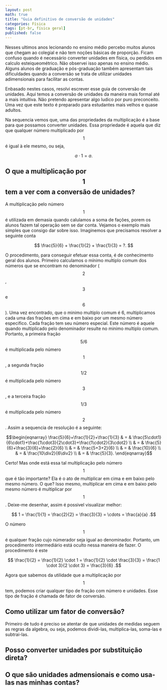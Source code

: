 ```yaml
---
layout: post
math: true
title: "Guia definitivo de conversão de unidades"
categories: Física
tags: [pt-br, física geral]
published: false
---
```


Nesses ultimos anos lecionando no ensino médio percebo muitos alunos que chegam ao colegial e não tem noções básicas de proporção. Ficam confuso quando é necessário converter unidades em física, ou perdidos em calculo esteiqueométrico. Não observei isso apenas no ensino médio. Alguns alunos de graduação e pós-graduação também apresentam tais dificuldades quando a conversão se trata de utilizar unidades adimensionais para facilitar as contas.

Enbasado nestes casos, resolvi escrever esse guia de conversão de unidades. Aqui temos a conversão de unidades da maneira mais formal até a mais intuitiva. Não pretendo apresentar algo ludico por puro preconceito. Uma vez que este texto é preparado para estudantes mais velhos e quase adultos.

Na sequencia vemos que, uma das propriedades da multiplicação é a base para que possamos converter unidades. Essa propriedade é aquela que diz que qualquer número multiplicado por $$ 1 $$ é igual à ele mesmo, ou seja,

$$ a \cdot 1 = a .$$

## O que a multiplicação por $$ 1 $$ tem a ver com a conversão de unidades?

A multiplicação pelo número $$ 1 $$ é utilizada em demasia quando calulamos a soma de fações, porem os alunos fazem tal operação sem se dar conta. Vejamos o exemplo mais simples que consigo dar sobre isso. Imaginemos que precisamos resolver a seguinte conta

$$ \frac{5}{6} + \frac{1}{2} + \frac{1}{3} = ?. $$

O procedimento, para conseguir efetuar essa conta, é de conhecimento geral dos alunos. Primeiro calculamos o mínimo multiplo comum dos números que se encontram no denominador ($$ 2 $$, $$ 3 $$ e $$ 6 $$). Uma vez encontrado, que o minimo multiplo comum é 6, multiplicamos cada uma das frações em cima e em baixo por um mesmo número especifico. Cada fração tem seu número especial. Este número é aquele quando multiplicado pelo denominador resulte no minimo multiplo comum. Portanto, a primeira fração $$ 5 / 6 $$ é multiplicada pelo número $$ 1 $$, a segunda fração $$ 1 / 2 $$ é multiplicada pelo número $$ 3 $$, e a terceira fração $$ 1 / 3 $$ é multiplicada pelo número $$ 2 $$. Assim a sequencia de resolução é a seguinte:

$$\begin{eqnarray}
\frac{5}{6}+\frac{1}{2}+\frac{1}{3} & = & \frac{5\cdot1}{6\cdot1}+\frac{1\cdot3}{2\cdot3}+\frac{1\cdot2}{3\cdot2} \\
& = & \frac{5}{6}+\frac{3}{6}+\frac{2}{6} \\
& = & \frac{5+3+2}{6} \\
& = & \frac{10}{6} \\
& = & \frac{10\div2}{6\div2} \\
& = & \frac{5}{3}.
\end{eqnarray}$$

Certo! Mas onde está essa tal multiplicação pelo número $$ 1 $$ que é tão importante? Ela é o ato de multiplicar em cima e em baixo pelo mesmo número. O que? Isso mesmo, multiplicar em cima e em baixo pelo mesmo número é multiplicar por $$ 1 $$. Deixe-me desenhar, assim é possivel visualizar melhor:

$$ 1 = \frac{1}{1} = \frac{2}{2} = \frac{3}{3} = \cdots = \frac{a}{a} .$$

O número $$ 1 $$ é qualquer fração cujo númerador seja igual ao denominador. Portanto, um procedimento intermediário está oculto nessa maneira de fazer. O procedimento é este

$$ \frac{1}{2} = \frac{1}{2} \cdot 1 = \frac{1}{2} \cdot \frac{3}{3} = \frac{1 \cdot 3}{2 \cdot 3} = \frac{3}{6} .$$

Agora que sabemos da utilidade que a multiplicação por $$ 1 $$ tem, podemos criar qualquer tipo de fração com número e unidades. Esse tipo de fração é chamada de fator de conversão.

## Como utilizar um fator de conversão?

Primeiro de tudo é preciso se atentar de que unidades de medidas seguem as regras da algebra, ou seja, podemos dividi-las, multiplica-las, soma-las e subtrai-las.

## Posso converter unidades por substituição direta?

## O que são unidades admensionais e como usa-las nas minhas contas?